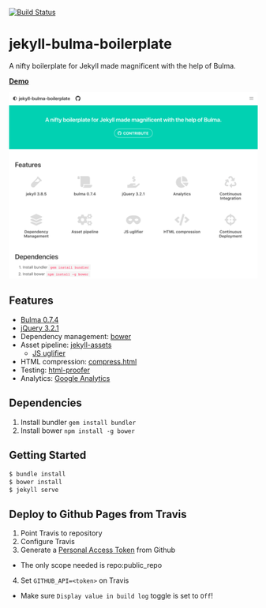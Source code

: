 [![Build Status](https://travis-ci.org/burden/jekyll-bulma-boilerplate.svg?branch=master)](https://travis-ci.org/burden/jekyll-bulma-boilerplate)
# jekyll-bulma-boilerplate

A nifty boilerplate for Jekyll made magnificent with the help of Bulma.

**[Demo](https://jekyll-bulma-boilerplate.burden.cc/)**

![jekyll-bulma-boilerplate](https://raw.githubusercontent.com/burden/jekyll-bulma-boilerplate/master/screenshot.png)

## Features

- [Bulma 0.7.4](https://github.com/jgthms/bulma/tree/0.7.4)
- [jQuery 3.2.1](https://github.com/jquery/jquery/tree/3.2.1)
- Dependency management: [bower](https://bower.io)
- Asset pipeline: [jekyll-assets](https://rubygems.org/gems/jekyll-assets)
  - [JS uglifier](https://rubygems.org/gems/uglifier/versions/3.2.0)
- HTML compression: [compress.html](http://jch.penibelst.de/)
- Testing: [html-proofer](https://github.com/gjtorikian/html-proofer)
- Analytics: [Google Analytics](https://www.google.com/analytics/)

## Dependencies

1. Install bundler `gem install bundler`
2. Install bower `npm install -g bower`

## Getting Started

```
$ bundle install
$ bower install
$ jekyll serve
```

## Deploy to Github Pages from Travis
1. Point Travis to repository
2. Configure Travis
3. Generate a [Personal Access Token](https://github.com/settings/tokens) from Github
  - The only scope needed is repo:public_repo
4. Set `GITHUB_API=<token>` on Travis
  - Make sure `Display value in build log` toggle is set to `Off`!
